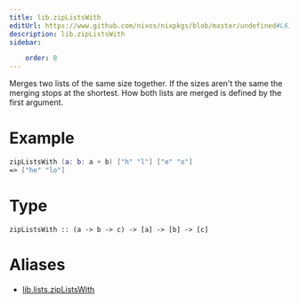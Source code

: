 ```yaml
---
title: lib.zipListsWith
editUrl: https://www.github.com/nixos/nixpkgs/blob/master/undefined#L613C5
description: lib.zipListsWith
sidebar:

    order: 8
---
```


Merges two lists of the same size together. If the sizes aren't the same
the merging stops at the shortest. How both lists are merged is defined
by the first argument.

# Example

```nix
zipListsWith (a: b: a + b) ["h" "l"] ["e" "o"]
=> ["he" "lo"]
```

# Type

```
zipListsWith :: (a -> b -> c) -> [a] -> [b] -> [c]
```


# Aliases

- [lib.lists.zipListsWith](/nix-doc-comments/reference/lib/lists/lib-lists-ziplistswith)


